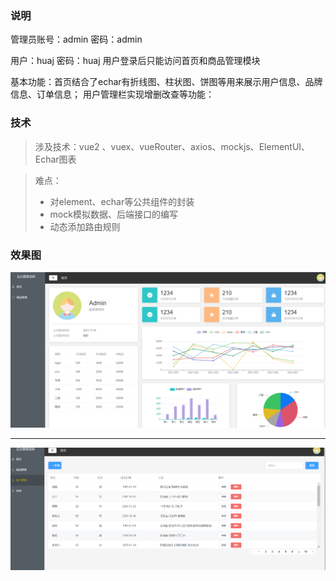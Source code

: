 ### 说明

管理员账号：admin 密码：admin

用户：huaj  密码：huaj
用户登录后只能访问首页和商品管理模块

基本功能：首页结合了echar有折线图、柱状图、饼图等用来展示用户信息、品牌信息、订单信息；
用户管理栏实现增删改查等功能：

### 技术

> 涉及技术：vue2 、vuex、vueRouter、axios、mockjs、ElementUI、Echar图表

> 难点：
>
> - 对element、echar等公共组件的封装
> - mock模拟数据、后端接口的编写
> - 动态添加路由规则

### 效果图

![](./img/home.PNG)

---

![](./img/user.PNG)

